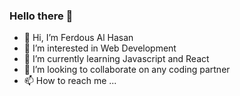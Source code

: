 ### Hello there 👋
- 👋 Hi, I’m Ferdous Al Hasan
- 👀 I’m interested in Web Development
- 🌱 I’m currently learning Javascript and React
- 💞️ I’m looking to collaborate on any coding partner
- 📫 How to reach me ...


